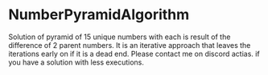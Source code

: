 # NumberPyramidAlgorithm
Solution of pyramid of 15 unique numbers with each is result of the difference of 2 parent numbers.
It is an iterative approach that leaves the iterations early on if it is a dead end. 
Please contact me on discord actias. if you have a solution with less executions.
